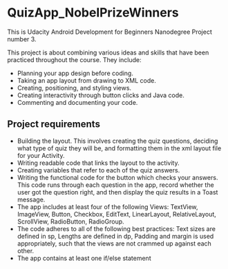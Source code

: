 # QuizApp_NobelPrizeWinners

This is Udacity Android Development for Beginners Nanodegree Project number 3.

This project is about combining various ideas and skills that have been practiced throughout the course. They include:

* Planning your app design before coding.
* Taking an app layout from drawing to XML code.
* Creating, positioning, and styling views.
* Creating interactivity through button clicks and Java code.
* Commenting and documenting your code.

## Project requirements

* Building the layout. This involves creating the quiz questions, deciding what type of quiz they will be, and formatting them in the xml layout file for your Activity.
* Writing readable code that links the layout to the activity. 
* Creating variables that refer to each of the quiz answers.
* Writing the functional code for the button which checks your answers. This code runs through each question in the app, record whether the user got the question right, and then display the quiz results in a Toast message.
* The app includes at least four of the following Views: TextView, ImageView, Button, Checkbox, EditText, LinearLayout, RelativeLayout, ScrollView, RadioButton, RadioGroup.
* The code adheres to all of the following best practices: Text sizes are defined in sp, Lengths are defined in dp, Padding and margin is used appropriately, such that the views are not crammed up against each other.
* The app contains at least one if/else statement
